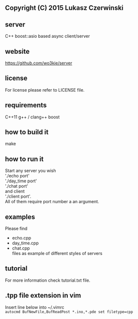 ## Copyright (C) 2015 Lukasz Czerwinski

## server
C++ boost::asio based async client/server

## website
https://github.com/wo3kie/server

## license
For license please refer to LICENSE file.

## requirements
C++11
g++ / clang++
boost

## how to build it
make

## how to run it
Start any server you wish  
'./echo port'  
'./day_time port'  
'./chat port'  
and client  
'./client port'.  
All of them require port number a an argument.

## examples
Please find  
* echo.cpp
* day_time.cpp
* chat.cpp  
files as example of different styles of servers

## tutorial
For more information check tutorial.txt file.

## .tpp file extension in vim
Insert line below into ~/.vimrc  
`autocmd BufNewFile,BufReadPost *.ino,*.pde set filetype=cpp`

